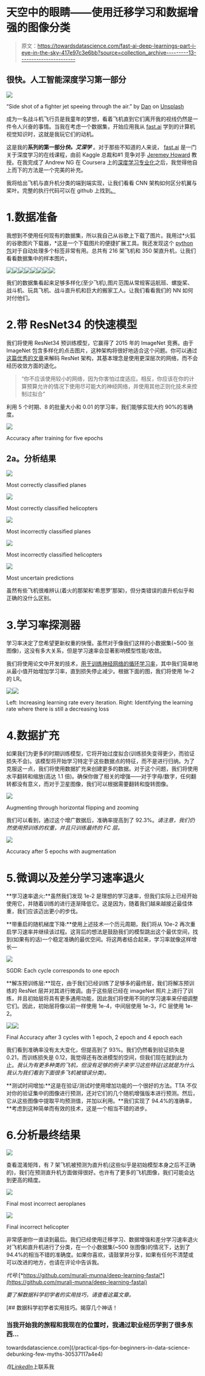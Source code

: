 # 天空中的眼睛——使用迁移学习和数据增强的图像分类

> 原文：<https://towardsdatascience.com/fast-ai-deep-learnings-part-i-eye-in-the-sky-417e97c3e6bb?source=collection_archive---------13----------------------->

## 很快。人工智能深度学习第一部分

![](img/9a8e169e84edfac83e104888be3340b2.png)

“Side shot of a fighter jet speeing through the air.” by [Dan](https://unsplash.com/@dann?utm_source=medium&utm_medium=referral) on [Unsplash](https://unsplash.com?utm_source=medium&utm_medium=referral)

成为一名战斗机飞行员是我童年的梦想，看着飞机直到它们离开我的视线仍然是一件令人兴奋的事情。当我在考虑一个数据集，开始应用我从 [fast.ai](http://course.fast.ai/) 学到的计算机视觉知识时，这就是我玩它们的动机。

这是我的**系列的第一部分*快。艾深学*** 。对于那些不知道的人来说， [fast.ai](http://course.fast.ai/) 是一门关于深度学习的在线课程，由前 Kaggle 总裁和#1 竞争对手 [Jeremey Howard](https://twitter.com/jeremyphoward?ref_src=twsrc%5Egoogle%7Ctwcamp%5Eserp%7Ctwgr%5Eauthor) 教授。在我完成了 Andrew NG 在 Coursera 上的[深度学习专业化](https://www.coursera.org/specializations/deep-learning)之后，我觉得他自上而下的方法是一个完美的补充。

我将给出飞机与直升机分类的端到端实现，让我们看看 CNN 架构如何区分机翼与桨叶。完整的执行代码可以在 github 上找到[。](https://github.com/murali-munna/deep-learning-fastai)

# 1.数据准备

我想到不使用任何现有的数据集，所以我自己从谷歌上下载了图片。我用过*火狐的谷歌图片下载器，*这是一个下载图片的便捷扩展工具。我还发现这个 [python 包](https://github.com/hardikvasa/google-images-download)对于自动处理多个标签非常有用。总共有 216 架飞机和 350 架直升机，让我们看看数据集中的样本图片。

![](img/ea5f8194c702cf586c81d07cbb8e747c.png)![](img/44d103178b7190c430a52b8e97b991f4.png)![](img/d0272182838f4e6e831837596c98972d.png)![](img/510697be39c393fca9b7d39c0ed363ed.png)![](img/bf3c14cd57bfd57dc8f810c6485478fc.png)![](img/623d591abc257ebb17dfa388737dd260.png)![](img/52615a82ee580ad8c879c9db87c7f361.png)![](img/f2fc7f8d4a1d7311e444fe08afd31551.png)

我们的数据集看起来足够多样化(至少飞机),图片范围从常规客运航班、螺旋桨、战斗机、玩具飞机、战斗直升机和巨大的搬家工人。让我们看看我们的 NN 如何对付他们。

# 2.带 ResNet34 的快速模型

我们将使用 ResNet34 预训练模型，它赢得了 2015 年的 ImageNet 竞赛。由于 ImageNet 包含多样化的点击图片，这种架构将很好地适合这个问题。你可以通过[这篇优秀的文章](http://teleported.in/posts/decoding-resnet-architecture/)来解码 ResNet 架构，其基本理念是使用更深层次的网络，而不会经历收敛方面的退化。

> “你不应该使用较小的网络，因为你害怕过度适应。相反，你应该在你的计算预算允许的情况下使用尽可能大的神经网络，并使用其他正则化技术来控制过拟合”

利用 5 个时期、8 的批量大小和 0.01 的学习率，我们能够实现大约 90%的准确度。

![](img/8ec5ea19f59e47e91d6eff40764d56d4.png)

Accuracy after training for five epochs

## **2a。分析结果**

![](img/cf098ff5305e06cca5196956a28bd2f6.png)

Most correctly classified planes

![](img/7b380f38d31ef020cb112f0d487468ad.png)

Most correctly classified helicopters

![](img/672f1a87e346283a6e813562e38d9b43.png)

Most incorrectly classified planes

![](img/333a76a14cf6eeac7dd242b7602af33a.png)

Most incorrectly classified helicopters

![](img/080b7bab118bfc46f7252c828e7a7b1d.png)

Most uncertain predictions

虽然有些飞机很难辨认(着火的那架和‘希思罗’那架)，但分类错误的直升机似乎和正确的没什么区别。

# 3.学习率探测器

学习率决定了您希望更新权重的快慢。虽然对于像我们这样的小数据集(~500 张图像)，这没有多大关系，但是学习速率会显著影响模型性能/收敛。

我们将使用论文中开发的技术，[用于训练神经网络的循环学习率](http://arxiv.org/abs/1506.01186)，其中我们简单地从最小值开始增加学习率，直到损失停止减少。根据下面的图，我们将使用 1e-2 的 LR。

![](img/7ac58f341e2d823f6ec96c1368089dde.png)![](img/b05cf4a6ba0e81a8f662d1ac26becb29.png)

Left: Increasing learning rate every iteration. Right: Identifying the learning rate where there is still a decreasing loss

# 4.数据扩充

如果我们为更多的时期训练模型，它将开始过度拟合(训练损失变得更少，而验证损失不会)。该模型将开始学习特定于这些数据点的特征，而不是进行归纳。为了克服这一点，我们将使用数据扩充来创建更多的数据。对于这个问题，我们将使用水平翻转和缩放(高达 1.1 倍)。确保你做了相关的增强——对于字母/数字，任何翻转都没有意义，而对于卫星图像，我们可以根据需要翻转和旋转图像。

![](img/6dbba3a891b89d27ca341559951fc45b.png)

Augmenting through horizontal flipping and zooming

我们可以看到，通过这个增广数据后，准确率提高到了 92.3%。*请注意，我们仍然使用预训练的权重，并且只训练最终的 FC 层。*

![](img/faebb3e8f174b65a0a6072fc89fcda9e.png)

Accuracy after 5 epochs with augmentation

# 5.微调以及差分学习速率退火

**学习速率退火:**虽然我们发现 1e-2 是理想的学习速率，但我们实际上已经开始使用它，并随着训练的进行逐渐降低它。这是因为，随着我们越来越接近最佳体重，我们应该迈出更小的步伐。

**带重启的随机梯度下降:**使用上述技术一个历元周期，我们将从 10e-2 再次重启学习速率并继续该过程。这背后的想法是鼓励我们的模型跳出这个最优空间，找到(如果有的话)一个稳定准确的最优空间。将这两者结合起来，学习率就像这样增长—

![](img/0137a473dc2a97b2f27d04e51e151ee6.png)

SGDR: Each cycle corresponds to one epoch

**解冻预训练层:**现在，由于我们已经训练了足够多的最终层，我们将解冻预训练的 ResNet 层并对其进行微调。由于这些层已经在 imageNet 照片上进行了训练，并且初始层将具有更多通用功能，因此我们将使用不同的学习速率来仔细调整它们。因此，初始层将像以前一样使用 1e-4，中间层使用 1e-3，FC 层使用 1e-2。

![](img/3f8abde56e3f4d9c00f44702aa2969dc.png)![](img/0b71d061c467c326f93e60c3dc293bb9.png)

Final Accuracy after 3 cycles with 1 epoch, 2 epoch and 4 epoch each

我们看到准确率没有太大变化，但提高到了 93%。我们仍然看到验证损失是 0.21，而训练损失是 0.12，我觉得还有改进模型的空间，但我们现在就到此为止。*我认为有更多种类的飞机，但没有足够的例子来学习这些特征(这就是为什么我认为我们看到下面很多飞机被错误分类)。*

**测试时间增加:**这是在验证/测试时使用增加功能的一个很好的方法。TTA 不仅对你的验证集中的图像进行预测，还对它们的几个随机增强版本进行预测。然后，它从这些图像中提取平均预测值，并加以利用。**我们实现了 94.4%的准确率，**考虑到这种简单而有效的技术，这是一个相当不错的进步。

# 6.分析最终结果

![](img/d24516eabdaae4724979a36f54e10bcd.png)

查看混淆矩阵，有 7 架飞机被预测为直升机(这些似乎是初始模型本身之后不正确的)，我们在预测直升机方面做得很好。也许有了更多的飞机图像，我们可能会达到更高的精度。

![](img/73a33e8748b6d91a58d9ac91b4fe5651.png)

Final most incorrect aeroplanes

![](img/2eb25aa49f33a508dc5d19c6550eed51.png)

Final incorrect helicopter

非常感谢你一直读到最后。我们已经使用迁移学习、数据增强和差分学习速率退火对飞机和直升机进行了分类，在一个小数据集(~500 张图像)的情况下，达到了 94.4%的相当不错的准确度。如果你喜欢，请鼓掌并分享，如果有任何不清楚或可以改进的地方，也请在评论中告诉我。

*代号:*[*https://github.com/murali-munna/deep-learning-fastai*](https://github.com/murali-munna/deep-learning-fastai)

*要了解数据科学初学者的实用技巧，请查看这篇文章。*

[](/practical-tips-for-beginners-in-data-science-debunking-few-myths-30537117a4e4) [## 数据科学初学者实用技巧。揭穿几个神话！

### 当我开始我的旅程和我现在的位置时，我通过职业经历学到了很多东西…

towardsdatascience.com](/practical-tips-for-beginners-in-data-science-debunking-few-myths-30537117a4e4) 

*在*[*LinkedIn*](https://www.linkedin.com/in/muralimohanakrishnadandu/)上联系我